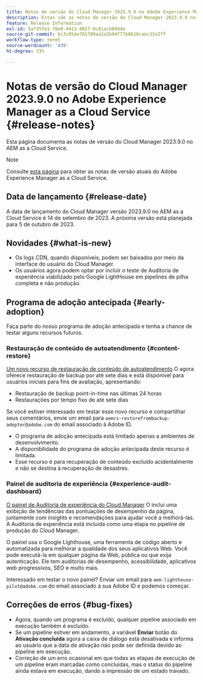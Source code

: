 ```yaml
---
title: Notas de versão do Cloud Manager 2023.9.0 no Adobe Experience Manager as a Cloud Service
description: Estas são as notas de versão do Cloud Manager 2023.9.0 no AEM as a Cloud Service.
feature: Release Information
exl-id: 5a735fe1-70e0-4413-8027-0c81acbb944e
source-git-commit: bc3c054e781789aa2a2b94f77b0616caec15e2ff
workflow-type: tm+mt
source-wordcount: '439'
ht-degree: 33%

---
```


# Notas de versão do Cloud Manager 2023.9.0 no Adobe Experience Manager as a Cloud Service {#release-notes}

Esta página documenta as notas de versão do Cloud Manager 2023.9.0 no AEM as a Cloud Service.

>[!NOTE]
>
>Consulte [esta página](/help/release-notes/release-notes-cloud/release-notes-current.md) para obter as notas de versão atuais do Adobe Experience Manager as a Cloud Service.

## Data de lançamento {#release-date}

A data de lançamento do Cloud Manager versão 2023.9.0 no AEM as a Cloud Service é 14 de setembro de 2023. A próxima versão está planejada para 5 de outubro de 2023.

## Novidades {#what-is-new}

* Os logs CDN, quando disponíveis, podem ser baixados por meio da interface do usuário do Cloud Manager.
* Os usuários agora podem optar por incluir o teste de Auditoria de experiência viabilizado pelo Google LightHouse em pipelines de pilha completa e não produção.

## Programa de adoção antecipada {#early-adoption}

Faça parte do nosso programa de adoção antecipada e tenha a chance de testar alguns recursos futuros.

### Restauração de conteúdo de autoatendimento {#content-restore}

[Um novo recurso de restauração de conteúdo de autoatendimento](/help/operations/restore.md) O agora oferece restauração de backup por até sete dias e está disponível para usuários iniciais para fins de avaliação, apresentando:

* Restauração de backup point-in-time nas últimas 24 horas
* Restaurações por tempo fixo de até sete dias

Se você estiver interessado em testar esse novo recurso e compartilhar seus comentários, envie um email para `aemcs-restorefrombackup-adopter@adobe.com` do email associado à Adobe ID.

* O programa de adoção antecipada está limitado apenas a ambientes de desenvolvimento.
* A disponibilidade do programa de adoção antecipada deste recurso é limitada.
* Esse recurso é para recuperação de conteúdo excluído acidentalmente e não se destina à recuperação de desastres.

### Painel de auditoria de experiência {#experience-audit-dashboard}

[O painel de Auditoria de experiência do Cloud Manager](/help/implementing/cloud-manager/experience-audit-dashboard.md) O inclui uma exibição de tendências das pontuações de desempenho da página, juntamente com insights e recomendações para ajudar você a melhorá-las. A Auditoria de experiência está incluída como uma etapa no pipeline de produção do Cloud Manager.

O painel usa o Google Lighthouse, uma ferramenta de código aberto e automatizada para melhorar a qualidade dos seus aplicativos Web. Você pode executá-la em qualquer página da Web, pública ou que exija autenticação. Ele tem auditorias de desempenho, acessibilidade, aplicativos web progressivos, SEO e muito mais.

Interessado em testar o novo painel? Enviar um email para `aem-lighthouse-pilot@adobe.com` do email associado à sua Adobe ID e podemos começar.

## Correções de erros {#bug-fixes}

* Agora, quando um programa é excluído, qualquer pipeline associado em execução também é excluído.
* Se um pipeline estiver em andamento, a variável **Enviar** botão do **Ativação concluída** agora a caixa de diálogo está desativada e informa ao usuário que a data de ativação não pode ser definida devido ao pipeline em execução.
* Correção de um erro ocasional em que todas as etapas de execução de um pipeline eram marcadas como concluídas, mas o status do pipeline ainda estava em execução, dando a impressão de um estado travado.

